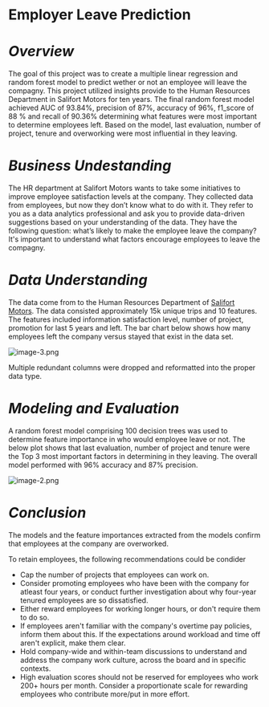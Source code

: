 # Employer Leave Prediction

# *Overview*

The goal of this project was to create a multiple linear regression and random forest model to predict wether or not an employee will leave the compagny. This project utilized insights provide to the Human Resources Department in Salifort Motors for ten years. The final random forest model achieved AUC of 93.84%, precision of 87%, accuracy of 96%, f1_score of 88 % and recall of 90.36% determining what features were most important to determine employees left. 
Based on the model, last evaluation, number of project, tenure and overworking were most influential in they leaving.

# *Business Undestanding*

The HR department at Salifort Motors wants to take some initiatives to improve employee satisfaction levels at the company. They collected data from employees, but now they don’t know what to do with it. They refer to you as a data analytics professional and ask you to provide data-driven suggestions based on your understanding of the data. They have the following question: what’s likely to make the employee leave the company? It's important to understand what factors encourage employees to leave the compagny.

# *Data Understanding*

The data come from to the Human Resources Department of [Salifort Motors](https://www.nyc.gov/site/tlc/about/tlc-trip-record-data.page). The data consisted approximately 15k unique trips and 10 features. The features included information satisfaction level, number of project, promotion for last 5 years and left. The bar chart below shows how many employees left the company versus stayed that exist in the data set.

![image-3.png](attachment:image-3.png)

Multiple redundant columns were dropped and reformatted into the proper data type.

# *Modeling and Evaluation*

A random forest model comprising 100 decision trees was used to determine feature importance in who would employee leave or not. The below plot shows that last evaluation, number of project and tenure were the Top 3 most important factors in determining in they leaving. The overall model performed with 96% accuracy and 87% precision.

![image-2.png](attachment:image-2.png)

# *Conclusion*

The models and the feature importances extracted from the models confirm that employees at the company are overworked. 

To retain employees, the following recommendations could be condider

* Cap the number of projects that employees can work on.
* Consider promoting employees who have been with the company for atleast four years, or conduct further investigation about why four-year tenured employees are so dissatisfied. 
* Either reward employees for working longer hours, or don't require them to do so. 
* If employees aren't familiar with the company's overtime pay policies, inform them about this. If the expectations around workload and time off aren't explicit, make them clear. 
* Hold company-wide and within-team discussions to understand and address the company work culture, across the board and in specific contexts. 
* High evaluation scores should not be reserved for employees who work 200+ hours per month. Consider a proportionate scale for rewarding employees who contribute more/put in more effort. 
